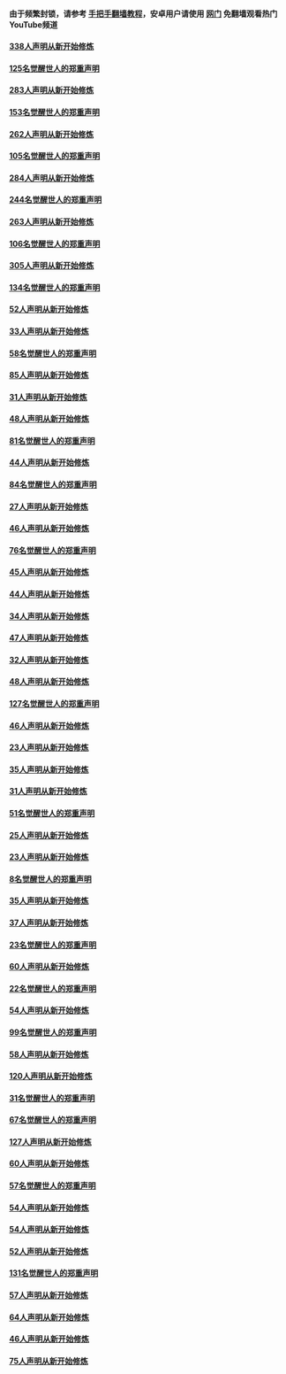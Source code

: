 #### 由于频繁封锁，请参考 [手把手翻墙教程](https://github.com/gfw-breaker/guides/wiki/)，安卓用户请使用 [网门](https://github.com/gfw-breaker/nogfw/blob/master/dl.md?t=04212000) 免翻墙观看热门YouTube频道 

#### [338人声明从新开始修炼](../pages/91/423540.md?t=04212000) 

#### [125名觉醒世人的郑重声明](../pages/91/423539.md?t=04212000) 

#### [283人声明从新开始修炼](../pages/91/423296.md?t=04212000) 

#### [153名觉醒世人的郑重声明](../pages/91/423295.md?t=04212000) 

#### [262人声明从新开始修炼](../pages/91/423004.md?t=04212000) 

#### [105名觉醒世人的郑重声明](../pages/91/423003.md?t=04212000) 

#### [284人声明从新开始修炼](../pages/91/422707.md?t=04212000) 

#### [244名觉醒世人的郑重声明](../pages/91/422706.md?t=04212000) 

#### [263人声明从新开始修炼](../pages/91/422553.md?t=04212000) 

#### [106名觉醒世人的郑重声明](../pages/91/422552.md?t=04212000) 

#### [305人声明从新开始修炼](../pages/91/422153.md?t=04212000) 

#### [134名觉醒世人的郑重声明](../pages/91/422152.md?t=04212000) 

#### [52人声明从新开始修炼](../pages/91/421846.md?t=04212000) 

#### [33人声明从新开始修炼](../pages/91/421804.md?t=04212000) 

#### [58名觉醒世人的郑重声明](../pages/91/421845.md?t=04212000) 

#### [85人声明从新开始修炼](../pages/91/421769.md?t=04212000) 

#### [31人声明从新开始修炼](../pages/91/421763.md?t=04212000) 

#### [48人声明从新开始修炼](../pages/91/421605.md?t=04212000) 

#### [81名觉醒世人的郑重声明](../pages/91/421656.md?t=04212000) 

#### [44人声明从新开始修炼](../pages/91/421544.md?t=04212000) 

#### [84名觉醒世人的郑重声明](../pages/91/421543.md?t=04212000) 

#### [27人声明从新开始修炼](../pages/91/421465.md?t=04212000) 

#### [46人声明从新开始修炼](../pages/91/421454.md?t=04212000) 

#### [76名觉醒世人的郑重声明](../pages/91/421453.md?t=04212000) 

#### [45人声明从新开始修炼](../pages/91/421452.md?t=04212000) 

#### [44人声明从新开始修炼](../pages/91/421422.md?t=04212000) 

#### [34人声明从新开始修炼](../pages/91/421322.md?t=04212000) 

#### [47人声明从新开始修炼](../pages/91/421264.md?t=04212000) 

#### [32人声明从新开始修炼](../pages/91/421225.md?t=04212000) 

#### [48人声明从新开始修炼](../pages/91/421202.md?t=04212000) 

#### [127名觉醒世人的郑重声明](../pages/91/421224.md?t=04212000) 

#### [46人声明从新开始修炼](../pages/91/421203.md?t=04212000) 

#### [23人声明从新开始修炼](../pages/91/421138.md?t=04212000) 

#### [35人声明从新开始修炼](../pages/91/421122.md?t=04212000) 

#### [31人声明从新开始修炼](../pages/91/421081.md?t=04212000) 

#### [51名觉醒世人的郑重声明](../pages/91/421080.md?t=04212000) 

#### [25人声明从新开始修炼](../pages/91/421020.md?t=04212000) 

#### [23人声明从新开始修炼](../pages/91/420884.md?t=04212000) 

#### [8名觉醒世人的郑重声明](../pages/91/420883.md?t=04212000) 

#### [35人声明从新开始修炼](../pages/91/420809.md?t=04212000) 

#### [37人声明从新开始修炼](../pages/91/420766.md?t=04212000) 

#### [23名觉醒世人的郑重声明](../pages/91/420765.md?t=04212000) 

#### [60人声明从新开始修炼](../pages/91/420727.md?t=04212000) 

#### [22名觉醒世人的郑重声明](../pages/91/420726.md?t=04212000) 

#### [54人声明从新开始修炼](../pages/91/420529.md?t=04212000) 

#### [99名觉醒世人的郑重声明](../pages/91/420528.md?t=04212000) 

#### [58人声明从新开始修炼](../pages/91/420198.md?t=04212000) 

#### [120人声明从新开始修炼](../pages/91/420141.md?t=04212000) 

#### [31名觉醒世人的郑重声明](../pages/91/420197.md?t=04212000) 

#### [67名觉醒世人的郑重声明](../pages/91/420140.md?t=04212000) 

#### [127人声明从新开始修炼](../pages/91/420082.md?t=04212000) 

#### [60人声明从新开始修炼](../pages/91/420081.md?t=04212000) 

#### [57名觉醒世人的郑重声明](../pages/91/420080.md?t=04212000) 

#### [54人声明从新开始修炼](../pages/91/419533.md?t=04212000) 

#### [54人声明从新开始修炼](../pages/91/419532.md?t=04212000) 

#### [52人声明从新开始修炼](../pages/91/419531.md?t=04212000) 

#### [131名觉醒世人的郑重声明](../pages/91/419530.md?t=04212000) 

#### [57人声明从新开始修炼](../pages/91/419430.md?t=04212000) 

#### [64人声明从新开始修炼](../pages/91/419429.md?t=04212000) 

#### [46人声明从新开始修炼](../pages/91/419428.md?t=04212000) 

#### [75人声明从新开始修炼](../pages/91/419427.md?t=04212000) 

